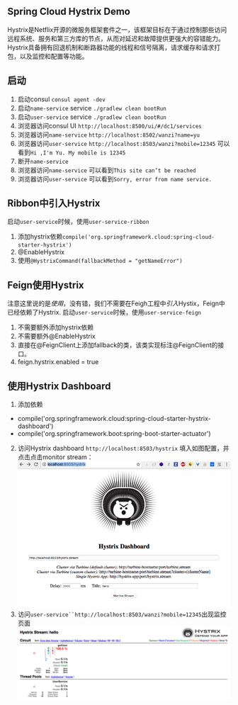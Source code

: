 Spring Cloud Hystrix Demo
--
Hystrix是Netflix开源的微服务框架套件之一，该框架目标在于通过控制那些访问远程系统、服务和第三方库的节点，从而对延迟和故障提供更强大的容错能力。Hystrix具备拥有回退机制和断路器功能的线程和信号隔离，请求缓存和请求打包，以及监控和配置等功能。

## 启动
1. 启动consul
`consul agent -dev`
2. 启动`name-service` service
`./gradlew clean bootRun`
3. 启动`user-service` service
`./gradlew clean bootRun`
4. 浏览器访问consul UI
`http://localhost:8500/ui/#/dc1/services`
5. 浏览器访问`name-service`
`http://localhost:8502/wanzi?name=yu`
6. 浏览器访问`user-service`
`http://localhost:8503/wanzi?mobile=12345`
可以看到`Hi ,I'm Yu. My mobile is 12345`
7. 断开`name-service`
8. 浏览器访问`name-service`
可以看到`This site can’t be reached`
9. 浏览器访问`user-service`
可以看到`Sorry, error from name service.`

## Ribbon中引入Hystrix
启动`user-service`时候，使用`user-service-ribbon`
1. 添加hystrix依赖`compile('org.springframework.cloud:spring-cloud-starter-hystrix')`
2. @EnableHystrix
3. 使用`@HystrixCommand(fallbackMethod = "getNameError")`

## Feign使用Hystrix
注意这里说的是*使用*，没有错，我们不需要在Feigh工程中*引入*Hystix，Feign中已经依赖了Hystrix.
启动`user-service`时候，使用`user-service-feign`
1. 不需要额外添加hystrix依赖
2. 不需要额外@EnableHystrix
3. 直接在@FeignClient上添加fallback的类，该类实现标注@FeignClient的接口。
4. feign.hystrix.enabled = true

## 使用Hystrix Dashboard
1. 添加依赖
* compile('org.springframework.cloud:spring-cloud-starter-hystrix-dashboard')
* compile('org.springframework.boot:spring-boot-starter-actuator')
2. 访问Hystrix dashboard
`http://localhost:8503/hystrix`
填入如图配置，并点击点击monitor stream：
![](hystrix-dashboard.png)
3. 访问`user-service``http://localhost:8503/wanzi?mobile=12345`出现监控页面
![](hystrix-stream.png)
